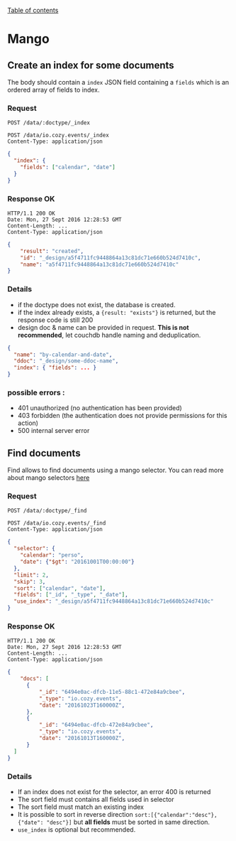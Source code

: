 [Table of contents](./README.md#table-of-contents)

# Mango

## Create an index for some documents

The body should contain a `index` JSON field containing a `fields` which is an ordered array of fields to index.

### Request
```http
POST /data/:doctype/_index
```
```http
POST /data/io.cozy.events/_index
Content-Type: application/json
```
```json
{
  "index": {
    "fields": ["calendar", "date"]
  }
}
```

### Response OK
```http
HTTP/1.1 200 OK
Date: Mon, 27 Sept 2016 12:28:53 GMT
Content-Length: ...
Content-Type: application/json
```
```json
{
    "result": "created",
    "id": "_design/a5f4711fc9448864a13c81dc71e660b524d7410c",
    "name": "a5f4711fc9448864a13c81dc71e660b524d7410c"
}
```
### Details
- if the doctype does not exist, the database is created.
- if the index already exists, a `{result: "exists"}` is returned, but the response code is still 200
- design doc & name can be provided in request. **This is not recommended**, let couchdb handle naming and deduplication.

```json
{
  "name": "by-calendar-and-date",
  "ddoc": "_design/some-ddoc-name",
  "index": { "fields": ... }
}
```

### possible errors :
- 401 unauthorized (no authentication has been provided)
- 403 forbidden (the authentication does not provide permissions for this action)
- 500 internal server error


## Find documents

Find allows to find documents using a mango selector.
You can read more about mango selectors [here](http://docs.couchdb.org/en/2.0.0/api/database/find.html#selector-syntax)

### Request
```http
POST /data/:doctype/_find
```
```http
POST /data/io.cozy.events/_find
Content-Type: application/json
```
```json
{
  "selector": {
    "calendar": "perso",
    "date": {"$gt": "20161001T00:00:00"}
  },
  "limit": 2,
  "skip": 3,
  "sort": ["calendar", "date"],
  "fields": ["_id", "_type", "_date"],
  "use_index": "_design/a5f4711fc9448864a13c81dc71e660b524d7410c"
}
```

### Response OK
```http
HTTP/1.1 200 OK
Date: Mon, 27 Sept 2016 12:28:53 GMT
Content-Length: ...
Content-Type: application/json
```
```json
{
    "docs": [
      {
          "_id": "6494e0ac-dfcb-11e5-88c1-472e84a9cbee",
          "_type": "io.cozy.events",
          "date": "20161023T160000Z",
      },
      {
          "_id": "6494e0ac-dfcb-472e84a9cbee",
          "_type": "io.cozy.events",
          "date": "20161013T160000Z",
      }
  ]
}
```

### Details
- If an index does not exist for the selector, an error 400 is returned
- The sort field must contains all fields used in selector
- The sort field must match an existing index
- It is possible to sort in reverse direction `sort:[{"calendar":"desc"}, {"date": "desc"}]` but **all fields** must be sorted in same direction.
- `use_index` is optional but recommended.
